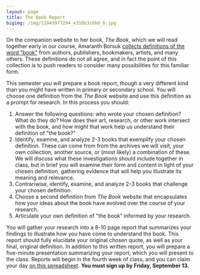 ```yaml
---
layout: page
title: The Book Report
bigimg: /img/11843977294_e310b3c6b6_b.jpg
---
```


On the companion website to her book, *The Book*, which we will read together early in our course, Amaranth Borsuk [collects definitions of the word "book"](https://t-h-e-b-o-o-k.com/definitions/) from authors, publishers, bookmakers, artists, and many others. These definitions do not all agree, and in fact the point of this collection is to push readers to consider many possibilities for this familiar form.

This semester you will prepare a book report, though a very different kind than you might have written in primary or secondary school. You will choose one definition from the *The Book* website and 
use this definition as a prompt for research. In  this process you should:

1. Answer the following questions: who wrote your chosen definition? What do they do? How does their art, research, or other work intersect with the book, and how might that work help us understand their definition of "the book?"
2. Identify, examine, and analyze 2-3 books that exemplify your chosen definition. These can come from from the archives we will visit, your own collection, another source, or (most likely) a combination of these. We will discuss what these investigations should include together in class, but in brief you will examine their form and content in light of your chosen definition, gathering evidence that will help you illustrate its meaning and relevance.
3. Contrariwise, identify, examine, and analyze 2-3 books that challenge your chosen definition.
4. Choose a second definition from *The Book* website that encapsulates how your ideas about the book have evolved over the course  of your research.
5. Articulate your own definition of "the book" informed by your research.

You will gather your research into a 8-10 page report that summarizes your findings to illustrate how you have come to understand the book. This report should fully elucidate your original chosen quote, as well as your final, original definition. In addition to this written report, you will prepare a five-minute presentation summarizing your report, which you will present to the class. Reports will begin in the fourth week of class, and you can claim your day [on this spreadsheet](https://docs.google.com/spreadsheets/d/104H3aIrhRTuuqmf1HblrA6FOQgabRnoZOrepnKhLmSw/edit?usp=sharing). **You must sign up by Friday, September 13.**
